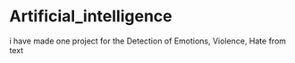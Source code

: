 # Artificial_intelligence

i have made one project for the Detection of Emotions, Violence, Hate from text

